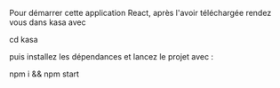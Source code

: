 Pour démarrer cette application React, après l'avoir téléchargée rendez vous dans kasa avec 

cd kasa

puis installez les dépendances et lancez le projet avec :

npm i && npm start